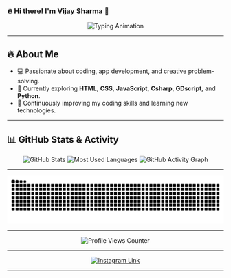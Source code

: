 ### 🔥 **Hi there! I'm Vijay Sharma** 👋  

<p align="center">
  <img src="https://readme-typing-svg.demolab.com?font=Fira+Code&size=22&pause=1000&center=true&width=440&lines=Part+time+programer;Creative+thinking;Tech+Explorer+%26+Learner" alt="Typing Animation" />
</p>

---

## 🔥 **About Me**
- 💻 Passionate about coding, app development, and creative problem-solving.  
- 🎯 Currently exploring **HTML**, **CSS**, **JavaScript**, **Csharp**, **GDscript**, and **Python**.
- 🌱 Continuously improving my coding skills and learning new technologies.  

---

## 📊 **GitHub Stats & Activity**
<div align="center">

  <!-- GitHub Stats -->
  <img src="https://github-readme-stats.vercel.app/api?username=omvijaysharma&show_icons=true&include_all_commits=true&count_private=true&theme=dracula&hide_border=true" height="150" alt="GitHub Stats" />
  
  <!-- Most Used Languages -->
  <img src="https://github-readme-stats.vercel.app/api/top-langs?username=omvijaysharma&layout=compact&langs_count=8&theme=dark&hide_border=true" height="150" alt="Most Used Languages" />
  
  <!-- GitHub Activity Graph -->
  <img src="https://github-readme-activity-graph.vercel.app/graph?username=omvijaysharma&theme=react-dark&radius=12&area=true&hide_border=true" height="150" alt="GitHub Activity Graph" />
</div>

---
<p align="center">
  <img src="https://raw.githubusercontent.com/omvijaysharma/omvijaysharma/output/snake.svg" alt="Snake animation" />
</p>

---
<p align="center">
  <img src="https://komarev.com/ghpvc/?username=omvijaysharma&color=brightgreen&style=for-the-badge&label=PROFILE+VIEWS" alt="Profile Views Counter" />
</p>

---
<p align="center">
  <a href="https://www.instagram.com/om.vijay.sharma/" target="_blank">
    <img src="https://img.shields.io/badge/Instagram-E4405F?style=for-the-badge&logo=instagram&logoColor=white" alt="Instagram Link" />
  </a>
</p>

---